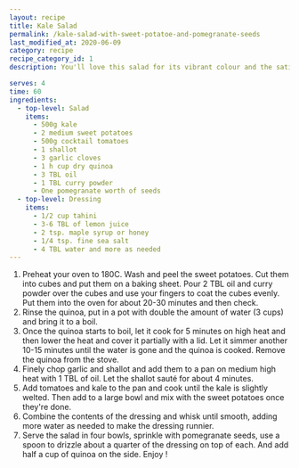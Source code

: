 ```yaml
---
layout: recipe
title: Kale Salad
permalink: /kale-salad-with-sweet-potatoe-and-pomegranate-seeds
last_modified_at: 2020-06-09
category: recipe
recipe_category_id: 1
description: You'll love this salad for its vibrant colour and the satisfying feeling afterwards. I love the combination of the sweetness from pomegranate seeds and sweet potato and then the slightly bitter taste of kale. The tomatoes help to give this salad a fruity note! A mixture of textures and different tastes that give you the best of both; healthy eating and taste!

serves: 4
time: 60
ingredients:
  - top-level: Salad
    items:
      - 500g kale
      - 2 medium sweet potatoes
      - 500g cocktail tomatoes
      - 1 shallot
      - 3 garlic cloves
      - 1 h cup dry quinoa
      - 3 TBL oil
      - 1 TBL curry powder
      - One pomegranate worth of seeds
  - top-level: Dressing
    items:
      - 1/2 cup tahini
      - 3-6 TBL of lemon juice
      - 2 tsp. maple syrup or honey
      - 1/4 tsp. fine sea salt
      - 4 TBL water and more as needed
---
```

1.	Preheat your oven to 180C. Wash and peel the sweet potatoes. Cut them into cubes and put them on a baking sheet. Pour 2 TBL oil and curry powder over the cubes and use your fingers to coat the cubes evenly. Put them into the oven for about 20-30 minutes and then check.
2.	Rinse the quinoa, put in a pot with double the amount of water (3 cups) and bring it to a boil.
3.	Once the quinoa starts to boil, let it cook for 5 minutes on high heat and then lower the heat and cover it partially with a lid. Let it simmer another 10-15 minutes until the water is gone and the quinoa is cooked. Remove the quinoa from the stove.
4.	Finely chop garlic and shallot and add them to a pan on medium high heat with 1 TBL of oil. Let the shallot sauté for about 4 minutes.
5.	Add tomatoes and kale to the pan and cook until the kale is slightly welted. Then add to a large bowl and mix with the sweet potatoes once they're done.
6.	Combine the contents of the dressing and whisk until smooth, adding more water as needed to make the dressing runnier.
7.	Serve the salad in four bowls, sprinkle with pomegranate seeds, use a spoon to drizzle about a quarter of the dressing on top of each. And add half a cup of quinoa on the side. Enjoy !
